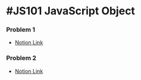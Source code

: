  # #JS101 JavaScript Object 

 ### Problem 1
  - [Notion Link](https://false-trouser-16e.notion.site/Problem-1-d0d782da0f8d4fafb9043dfb9748069b)
 ### Problem 2
  - [Notion Link](https://false-trouser-16e.notion.site/Problem-2-39c86c51591a464b8ffd199653bc9b6d)
